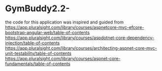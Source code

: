 # GymBuddy2.2-
the code for this application was inspired and guided from
https://app.pluralsight.com/library/courses/aspnetcore-mvc-efcore-bootstrap-angular-web/table-of-contents 
https://app.pluralsight.com/library/courses/aspdotnet-core-dependency-injection/table-of-contents
https://app.pluralsight.com/library/courses/architecting-aspnet-core-mvc-unit-testability/table-of-contents
https://app.pluralsight.com/library/courses/aspnet-core-fundamentals/table-of-contents

